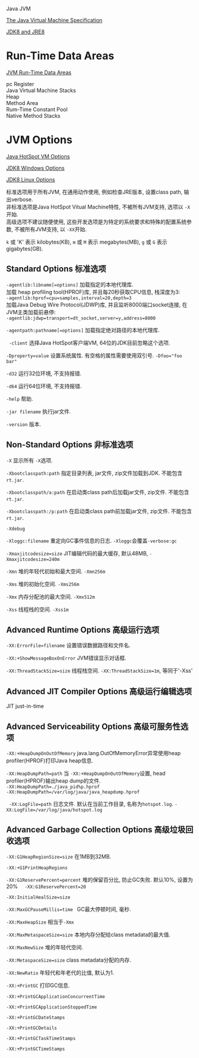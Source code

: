 
Java JVM

[The Java Virtual Machine Specification](http://docs.oracle.com/javase/specs/jvms/se8/html/index.html)  


[JDK8 and JRE8](http://docs.oracle.com/javase/8/docs/)  



# Run-Time Data Areas #
[JVM Run-Time Data Areas](http://docs.oracle.com/javase/specs/jvms/se8/html/jvms-2.html#jvms-2.5)  

pc Register  
Java Virtual Machine Stacks  
Heap  
Method Area  
Rum-Time Constant Pool  
Native Method Stacks  


# JVM Options #

[Java HotSpot VM Options](http://www.oracle.com/technetwork/java/javase/tech/vmoptions-jsp-140102.html)  


[JDK8 Windows Options](http://docs.oracle.com/javase/8/docs/technotes/tools/windows/java.html)  

[JDK8 Linux Options](http://docs.oracle.com/javase/8/docs/technotes/tools/unix/java.html#BABDJJFI)  


标准选项用于所有JVM, 在通用动作使用, 例如检查JRE版本, 设置class path, 输出verbose.  
非标准选项是Java HotSpot Vitual Machine特性, 不被所有JVM支持, 选项以 ` -X `开始.  
高级选项不建议随便使用, 这些开发选项是为特定的系统要求和特殊的配置系统参数, 不被所有JVM支持, 以 ` -XX `开始.  

`k` 或 'K' 表示 kilobytes(KB), `m` 或 `M` 表示 megabytes(MB), `g` 或 `G` 表示gigabytes(GB).  



## Standard Options 标准选项 ##

` -agentlib:libname[=options] `  加载指定的本地代理库.  
加载 heap profiling tool(HPROF)库, 并且每20秒获取CPU信息, 栈深度为3:  
` -agentlib:hprof=cpu=samples,interval=20,depth=3 `  
加载Java Debug Wire Protocol(JDWP)库, 并且监听8000端口socket连接, 在JVM主类加载前悬停:  
` -agentlib:jdwp=transport=dt_socket,server=y,address=8000 `


` -agentpath:pathname[=options] ` 加载指定绝对路径的本地代理库.  

` -client` 选择Java HotSpot客户端VM, 64位的JDK目前忽略这个选项.  

` -Dproperty=value `  设置系统属性. 有空格的属性需要使用双引号. ` -Dfoo="foo bar" `  

` -d32 ` 运行32位环境, 不支持报错.  

` -d64 ` 运行64位环境, 不支持报错.  

` -help ` 帮助.  

` -jar filename ` 执行jar文件.  

` -version ` 版本.  






## Non-Standard Options 非标准选项 ##

` -X ` 显示所有 `-X`选项.  

` -Xbootclasspath:path ` 指定目录列表, jar文件, zip文件加载到JDK. 不能包含` rt.jar `.    

` -Xbootclasspath/a:path ` 在启动类class path后加载jar文件, zip文件. 不能包含` rt.jar `.  

` -Xbootclasspath:/p:path ` 在启动类class path前加载jar文件, zip文件. 不能包含 ` rt.jar `.  

` -Xdebug ` 

` -Xloggc:filename ` 重定向GC事件信息的日志. `-Xloggc`会覆盖`-verbose:gc` 

` -Xmaxjitcodesize=size ` JIT编辑代码的最大缓存, 默认48MB, `-Xmaxjitcodesize=240m`  


` -Xmn ` 堆的年轻代初始和最大空间. ` -Xmn256m `   

` -Xms ` 堆的初始化空间. ` -Xms256m `  

` -Xmx ` 内存分配池的最大空间. ` -Xmx512m `  

` -Xss ` 线程栈的空间. ` -Xss1m `  









## Advanced Runtime Options 高级运行选项 ##

` -XX:ErrorFile=filename `  设置错误数据路径和文件名.  

` -XX:+ShowMessageBoxOnError ` JVM错误显示对话框.  

` -XX:ThreadStackSize=size ` 线程栈空间. `-XX:ThreadStackSize=1m`, 等同于'-Xss'  





## Advanced JIT Compiler Options 高级运行编辑选项 ##

JIT  just-in-time





## Advanced Serviceability Options 高级可服务性选项 ##

` -XX:+HeapDumpOnOutOfMemory ` java.lang.OutOfMemoryError异常使用heap profiler(HPROF)打印Java heap信息.  

` -XX:HeapDumpPath=path ` 当 `-XX:+HeapDumpOnOutOfMemory`设置, head profiler(HPROF)输出heap dump的文件.  
` -XX:HeapDumpPath=./java_pid%p.hprof `  
` -XX:HeapDumpPath=/var/log/java/java_heapdump.hprof `  

` -XX:LogFile=path`  日志文件. 默认在当前工作目录, 名称为`hotspot.log`. `-XX:LogFile=/var/log/java/hotspot.log`  







## Advanced Garbage Collection Options 高级垃圾回收选项 ##

` -XX:G1HeapRegionSize=size `  在1MB到32MB.  

` -XX:+G1PrintHeapRegions `  

` -XX:G1ReservePercent=percent `  堆的保留百分比, 防止GC失败. 默认10%, 设置为20% `  -XX:G1ReservePercent=20`  

` -XX:InitialHealSize=size `  

` -XX:MaxGCPauseMillis=time  `  GC最大停顿时间, 毫秒.  

` -XX:MaxHeapSize `  相当于`-Xmx`

` -XX:MaxMetaspaceSize=size ` 本地内存分配给class metadata的最大值.  

` -XX:MaxNewSize ` 堆的年轻代空间.  

` -XX:MetaspaceSize=size ` class metadata分配的内存.  

` -XX:NewRatio ` 年轻代和年老代的比值, 默认为1.  

` -XX:+PrintGC ` 打印GC信息.  

` -XX:+PrintGCApplicationConcurrentTime `  

` -XX:+PrintGCApplicationStoppedTime `  

` -XX:+PrintGCDateStamps `  

` -XX:+PrintGCDetails ` 

` -XX:+PrintGCTaskTimeStamps `  

` -XX:+PrintGCTimeStamps `  




 

































